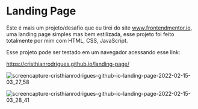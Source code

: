 # Landing Page

Este é mais um projeto/desafio que eu tirei do site www.frontendmentor.io, uma landing page simples mas bem estilizada, esse projeto foi feito totalmente por mim com HTML, CSS, JavaScript.

Esse projeto pode ser testado em um navegador acessando esse link:

https://cristhianrodrigues.github.io/landing-page/


![screencapture-cristhianrodrigues-github-io-landing-page-2022-02-15-03_27_58](https://user-images.githubusercontent.com/49444405/154005930-5ac65133-0d64-4cef-9b93-39f572451b7f.png)

![screencapture-cristhianrodrigues-github-io-landing-page-2022-02-15-03_28_41](https://user-images.githubusercontent.com/49444405/154005914-c7b1ff92-a329-4dfe-8f8c-5a25211a94d4.png)


